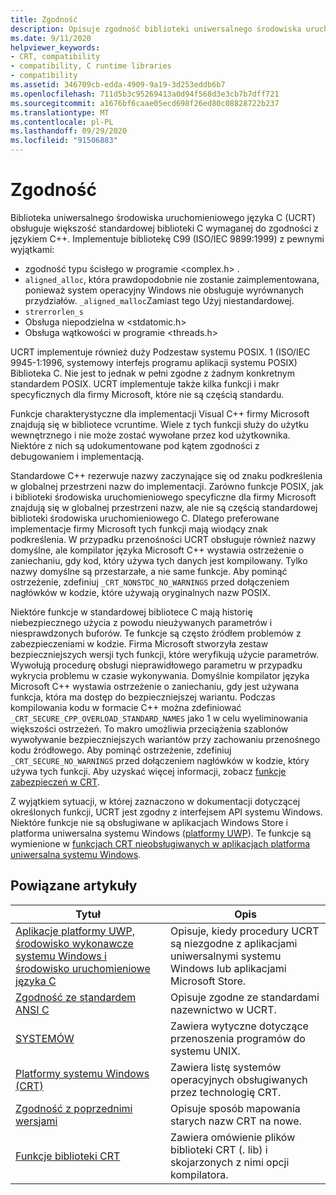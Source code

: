 ```yaml
---
title: Zgodność
description: Opisuje zgodność biblioteki uniwersalnego środowiska uruchomieniowego języka Microsoft (UCRT) w standardowym języku C, POSIX, bezpieczny CRT i aplikacje ze sklepu.
ms.date: 9/11/2020
helpviewer_keywords:
- CRT, compatibility
- compatibility, C runtime libraries
- compatibility
ms.assetid: 346709cb-edda-4909-9a19-3d253eddb6b7
ms.openlocfilehash: 711d5b3c95269413a0d94f568d3e3cb7b7dff721
ms.sourcegitcommit: a1676bf6caae05ecd698f26ed80c08828722b237
ms.translationtype: MT
ms.contentlocale: pl-PL
ms.lasthandoff: 09/29/2020
ms.locfileid: "91506883"
---
```

# <a name="compatibility"></a>Zgodność

Biblioteka uniwersalnego środowiska uruchomieniowego języka C (UCRT) obsługuje większość standardowej biblioteki C wymaganej do zgodności z językiem C++. Implementuje bibliotekę C99 (ISO/IEC 9899:1999) z pewnymi wyjątkami:

- zgodność typu ścisłego w programie \<complex.h> .
- `aligned_alloc`, która prawdopodobnie nie zostanie zaimplementowana, ponieważ system operacyjny Windows nie obsługuje wyrównanych przydziałów. `_aligned_malloc`Zamiast tego Użyj niestandardowej.
- `strerrorlen_s`
- Obsługa niepodzielna w \<stdatomic.h>
- Obsługa wątkowości w programie \<threads.h>

UCRT implementuje również duży Podzestaw systemu POSIX. 1 (ISO/IEC 9945-1:1996, systemowy interfejs programu aplikacji systemu POSIX) Biblioteka C. Nie jest to jednak w pełni zgodne z żadnym konkretnym standardem POSIX. UCRT implementuje także kilka funkcji i makr specyficznych dla firmy Microsoft, które nie są częścią standardu.

Funkcje charakterystyczne dla implementacji Visual C++ firmy Microsoft znajdują się w bibliotece vcruntime.  Wiele z tych funkcji służy do użytku wewnętrznego i nie może zostać wywołane przez kod użytkownika. Niektóre z nich są udokumentowane pod kątem zgodności z debugowaniem i implementacją.

Standardowe C++ rezerwuje nazwy zaczynające się od znaku podkreślenia w globalnej przestrzeni nazw do implementacji. Zarówno funkcje POSIX, jak i biblioteki środowiska uruchomieniowego specyficzne dla firmy Microsoft znajdują się w globalnej przestrzeni nazw, ale nie są częścią standardowej biblioteki środowiska uruchomieniowego C. Dlatego preferowane implementacje firmy Microsoft tych funkcji mają wiodący znak podkreślenia. W przypadku przenośności UCRT obsługuje również nazwy domyślne, ale kompilator języka Microsoft C++ wystawia ostrzeżenie o zaniechaniu, gdy kod, który używa tych danych jest kompilowany. Tylko nazwy domyślne są przestarzałe, a nie same funkcje. Aby pominąć ostrzeżenie, zdefiniuj `_CRT_NONSTDC_NO_WARNINGS` przed dołączeniem nagłówków w kodzie, które używają oryginalnych nazw POSIX.

Niektóre funkcje w standardowej bibliotece C mają historię niebezpiecznego użycia z powodu nieużywanych parametrów i niesprawdzonych buforów. Te funkcje są często źródłem problemów z zabezpieczeniami w kodzie. Firma Microsoft stworzyła zestaw bezpieczniejszych wersji tych funkcji, które weryfikują użycie parametrów. Wywołują procedurę obsługi nieprawidłowego parametru w przypadku wykrycia problemu w czasie wykonywania.  Domyślnie kompilator języka Microsoft C++ wystawia ostrzeżenie o zaniechaniu, gdy jest używana funkcja, która ma dostęp do bezpieczniejszej wariantu. Podczas kompilowania kodu w formacie C++ można zdefiniować `_CRT_SECURE_CPP_OVERLOAD_STANDARD_NAMES` jako 1 w celu wyeliminowania większości ostrzeżeń. To makro umożliwia przeciążenia szablonów wywoływanie bezpieczniejszych wariantów przy zachowaniu przenośnego kodu źródłowego. Aby pominąć ostrzeżenie, zdefiniuj `_CRT_SECURE_NO_WARNINGS` przed dołączeniem nagłówków w kodzie, który używa tych funkcji. Aby uzyskać więcej informacji, zobacz [funkcje zabezpieczeń w CRT](../c-runtime-library/security-features-in-the-crt.md).

Z wyjątkiem sytuacji, w której zaznaczono w dokumentacji dotyczącej określonych funkcji, UCRT jest zgodny z interfejsem API systemu Windows.  Niektóre funkcje nie są obsługiwane w aplikacjach Windows Store i platforma uniwersalna systemu Windows ([platformy UWP](/uwp)). Te funkcje są wymienione w [funkcjach CRT nieobsługiwanych w aplikacjach platforma uniwersalna systemu Windows](../cppcx/crt-functions-not-supported-in-universal-windows-platform-apps.md).

## <a name="related-articles"></a>Powiązane artykuły

|Tytuł|Opis|
|-----------|-----------------|
|[Aplikacje platformy UWP, środowisko wykonawcze systemu Windows i środowisko uruchomieniowe języka C](../c-runtime-library/windows-store-apps-the-windows-runtime-and-the-c-run-time.md)|Opisuje, kiedy procedury UCRT są niezgodne z aplikacjami uniwersalnymi systemu Windows lub aplikacjami Microsoft Store.|
|[Zgodność ze standardem ANSI C](../c-runtime-library/ansi-c-compliance.md)|Opisuje zgodne ze standardami nazewnictwo w UCRT.|
|[SYSTEMÓW](../c-runtime-library/unix.md)|Zawiera wytyczne dotyczące przenoszenia programów do systemu UNIX.|
|[Platformy systemu Windows (CRT)](../c-runtime-library/windows-platforms-crt.md)|Zawiera listę systemów operacyjnych obsługiwanych przez technologię CRT.|
|[Zgodność z poprzednimi wersjami](../c-runtime-library/backward-compatibility.md)|Opisuje sposób mapowania starych nazw CRT na nowe.|
|[Funkcje biblioteki CRT](../c-runtime-library/crt-library-features.md)|Zawiera omówienie plików biblioteki CRT (. lib) i skojarzonych z nimi opcji kompilatora.|
